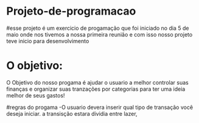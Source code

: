 # Projeto-de-programacao

#esse projeto é um exercicio de progamação que foi iniciado no dia 5 de maio onde nos tivemos a nossa primeira reunião 
e com isso nosso projeto teve inicio para desenvolvimento

# O objetivo:
O Objetivo do nosso progama é ajudar o usuario a melhor controlar suas finanças e organizar suas tranzações por categorias para ter uma
ideia melhor de seus gastos!


#regras do progama
-O usuario devera inserir qual tipo de transação você deseja iniciar.
 a transisção estara dividia entre lazer, 



